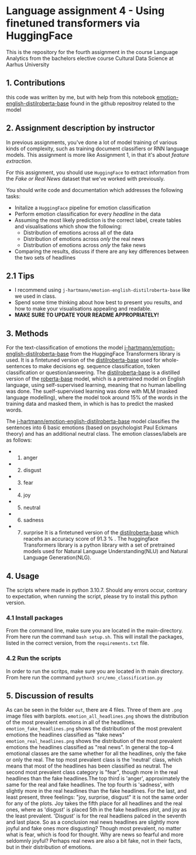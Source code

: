 # Language assignment 4 - Using finetuned transformers via HuggingFace
This is the repository for the fourth assignment in the course Language Analytics from the bachelors elective course Cultural Data Science at Aarhus University

## 1. Contributions
this code was written by me, but with help from this notebook [emotion-english-distilroberta-base](https://github.com/j-hartmann/emotion-english-distilroberta-base/blob/main/emotion_prediction_example.ipynb) found in the github repositroy related to the model 
## 2. Assignment description by instructor
In previous assignments, you've done a lot of model training of various kinds of complexity, such as training document classifiers or RNN language models. This assignment is more like Assignment 1, in that it's about *feature extraction*.

For this assignment, you should use ```HuggingFace``` to extract information from the *Fake or Real News* dataset that we've worked with previously.

You should write code and documentation which addresses the following tasks:

- Initalize a ```HuggingFace``` pipeline for emotion classification
- Perform emotion classification for every *headline* in the data
- Assuming the most likely prediction is the correct label, create tables and visualisations which show the following:
  - Distribution of emotions across all of the data
  - Distribution of emotions across *only* the real news
  - Distribution of emotions across *only* the fake news
- Comparing the results, discuss if there are any key differences between the two sets of headlines


## 2.1 Tips
- I recommend using ```j-hartmann/emotion-english-distilroberta-base``` like we used in class.
- Spend some time thinking about how best to present you results, and how to make your visualisations appealing and readable.
- **MAKE SURE TO UPDATE YOUR README APPROPRIATELY!**

## 3. Methods
For the text-classification of emotions the model [j-hartmann/emotion-english-distilroberta-base](https://huggingface.co/j-hartmann/emotion-english-distilroberta-base) from the HuggingFace Transformers library is used. It is a fintetuned version of the [distilroberta-base](https://huggingface.co/distilroberta-base) used for whole-sentences to make decisions eg. sequence classification, token classification or question/answering. The [distilroberta-base](https://huggingface.co/distilroberta-base) is a distilled version of the [roberta-base](https://huggingface.co/roberta-base) model, which is a pretrained model on English language, using self-supervised learning, meaning that no human labelling was done. The suelf-supervised learning was done with MLM (masked language modelling), where the model took around 15% of the words in the training data and masked them, in which is has to predict the masked words.

The [j-hartmann/emotion-english-distilroberta-base](https://huggingface.co/j-hartmann/emotion-english-distilroberta-base) model classifies the sentences into 6 basic emotions (based on psychologist Paul Eckmans theory) and has an additional neutral class. The emotion classes/labels are as follows:
  - 1. anger
  - 2. disgust
  - 3. fear
  - 4. joy
  - 5. neutral
  - 6. sadness
  - 7. surprise
It is a fintetuned version of the [distilroberta-base](https://huggingface.co/distilroberta-base) which reacehs an accuracy score of 91.3 % .
The huggingface Transformers library is a python library with a set of pretrained models used for Natural Language Understanding(NLU) and Natural Language Generation(NLG). 

## 4. Usage
The scripts where made in python 3.10.7. Should any errors occur, contrary to expectation, when running the script, please try to install this python version. 

### 4.1 Install packages
From the command line, make sure you are located in the main-directory. From here run the command `bash setup.sh`. This will install the packages, listed in the correct version, from the ```requirements.txt``` file.
### 4.2 Run the scripts
In order to run the scritps, make sure you are located in th main directory. From here run the command `python3 src/emo_classification.py`

## 5. Discussion of results
As can be seen in the folder ```out```, there are 4 files. Three of them are ```.png``` image files with barplots.
```emotion_all_headlines.png``` shows the distribution of the most prevalent emotions in all of the headlines. 
```emotion_fake_headlines.png``` shows the distribution of the most prevalent emotions the headlines classified as "fake news"
```emotion_real_headlines.png``` shows the distribution of the most prevalent emotions the headlines classified as "real news".
In general the top-4 emotional classes are the same whether for all the headlines, only the fake or only the real. The top most prevalent class is the 'neutral' class, which means that most of the headlines has been classified as neutral. 
The second most prevalent class category is "fear", though more in the real headlines than the fake headlines.The top third is 'anger', approximately the same for the real and fake headlines.
The top fourth is 'sadness', with slightly more in the real headlines than the fake headlines. 
For the last, and least present, three feelings: "joy, surprise, disgust" it is not the same order for any of the plots. Joy takes the fifth place for all headlines and the real ones, where as 'disgust' is placed 5th in the fake headlines plot, and joy as the least prevalent. 'Disgust' is for the real headliens palced in the seventh and last place. 
So as a conclusion real news headlines are slightly more joyful and fake ones more disgusting?
Though most prevalent, no matter what is fear, which is food for thought. Why are news so fearful and more seldomnly joyful? Perhaps real news are also a bit fake, not in their facts, but in their distribution of emotions.
 
